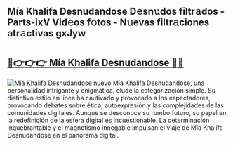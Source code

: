 ## Mía Khalifa Desnudandose D𝚎sn𝚞dos filtr𝚊dos - Parts-ixV Vid𝚎os f𝚘tos - N𝚞evas filtr𝚊ciones atr𝚊ctivas gxJyw

# <h2><a href="http://mb5q5yp.tromn.icu/?c=M%c3%ada+Khalifa+Desnudandose">🔗👉👉👉 Mía Khalifa Desnudandose 🔗🔗</a></h2>

[![Mía Khalifa Desnudandose nuevo](https://i.imgur.com/pEAQMta.gif)](http://mb5q5yp.tromn.icu/?c=M%c3%ada+Khalifa+Desnudandose)
Mía Khalifa Desnudandose, una personalidad intrigante y enigmática, elude la categorización simple. Su distintivo estilo en línea ha cautivado y provocado a los espectadores, provocando debates sobre ética, autoexpresión y las complejidades de las comunidades digitales. Aunque se desconoce su rumbo futuro, su papel en la redefinición de la esfera digital es incuestionable. La determinación inquebrantable y el magnetismo innegable impulsan el viaje de Mía Khalifa Desnudandose en el panorama digital.
